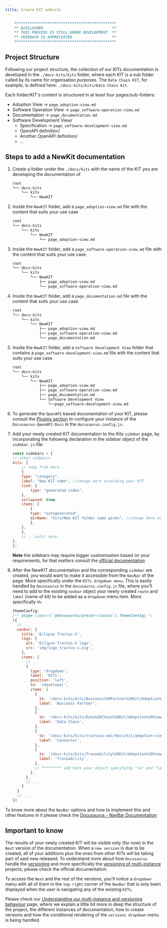 ```yaml
---
title: Create KIT website
---
```



```md
    **********************************************
    ** DISCLAIMER                               **
    ** THIS PROCESS IS STILL UNDER DEVELOPMENT  **
    ** FEEDBACK IS APPRECIATED                  **
    **********************************************
```

## Project Structure

Following our project structure, the collection of our KITs documentation is developed in the `./docs-kits/kits` folder, where each KIT is a sub folder called by its name for organisation purposes. The `Data Chain KIT`, for example, is defined here: `./docs-kits/kits/Data Chain Kit`.

Each folder/KIT's content is structured in at least four pages/sub-folders:

- Adoption View -> `page_adoption-view.md`
- Software Operation View -> `page_software-operation-view.md`
- Documentation -> `page_documentation.md`
- Software Development View/
  - Specification -> `page_software-development-view.md`
  - OpenAPI definition/
  - Another OpenAPI definition/
  - ...

## Steps to add a NewKit documentation

1. Create a folder under the `./docs/kits` with the name of the KIT you are developing the documentation of

    ```md
    root
    └── docs-kits
        └── kits
            └── NewKIT
    ```

2. Inside the `NewKIT` folder, add a `page_adoption-view.md` file with the content that suits your use case

    ```md
    root
    └── docs-kits
        └── kits
            └── NewKIT
                └── page_adoption-view.md
    ```

3. Inside the `NewKIT` folder, add a `page_software-operation-view.md` file with the content that suits your use case

    ```md
    root
    └── docs-kits
        └── kits
            └── NewKIT
                ├── page_adoption-view.md
                └── page_software-operation-view.md
    ```

4. Inside the `NewKIT` folder, add a `page_documentation.md` file with the content that suits your use case

    ```md
    root
    └── docs-kits
        └── kits
            └── NewKIT
                ├── page_adoption-view.md
                ├── page_software-operation-view.md
                └── page_documentation.md
    ```

5. Inside the `NewKIT` folder, add a `Software Development View` folder that contains a `page_software-development-view.md` file with the content that suits your use case

    ```md
    root
    └── docs-kits
        └── kits
            └── NewKIT
                ├── page_adoption-view.md
                ├── page_software-operation-view.md
                ├── page_documentation.md
                └── Software Development View
                    └──page_software-development-view.md
    ```

6. To generate the `OpenAPI` based documentation of your KIT, please consult the [Plugins section](/docs/website-guidelines/wiki.md#plugins) to configure your instance of the `Docusaurus-OpenAPI-Docs` in the `docusaurus.config.js`.

7. Add your newly created KIT documentation to the Kits `sidebar` page, by incorporating the following declaration in the sidebar object of the `sidebar.js` file:

    ```javascript
    const sidebars = {
    // other sidebars
    kits: [
        // copy from here...
        {
        type: "category",
        label: "New KIT name", //change here according your KIT
        link: {
            type: "generated-index",
        },
        collapsed: true,
        items: [
            {
            type: "autogenerated",
            dirName: "kits/New KIT folder name given", //change here according your KIT
            },
        ],
        },
        // ...until here.
    ],
    };
    ```

    **Note** the sidebars may require bigger customisation based on your requirements, for that matters consult the [official documentation](https://docusaurus.io/docs/2.2.0/sidebar)

8. After the NewKIT documentation and the corresponding `sidebar` are created, you would want to make it accessible from the `NavBar` of the page. More specifically under the `KITs dropdown menu`. This is easily handled by `Docusaurus` in the `docusaurus.config.js` file, where you'll need to add to the existing `navbar` object your newly created `route` and `label` (name of kit) to be added as a `dropdown` menu item. More specifically in:

    ```javascript
    themeConfig:
    /** @type {import('@docusaurus/preset-classic').ThemeConfig} */
    ({
      // ...
      navbar: {
        title: 'Eclipse Tractus-X',
        logo: {
          alt: 'Eclipse Tractus-X logo',
          src: 'img/logo_tractus-x.svg',
        },
        items: [
          // ...
          {
            type: 'dropdown',
            label: 'KITs',
            position: 'left',
            to: '/developer',
            items: [
              {
                to: '/docs-kits/kits/Business%20Partner%20Kit/Adoption%20View',
                label: 'Business Partner',
              },
              {
                to: '/docs-kits/kits/Data%20Chain%20Kit/Adoption%20View',
                label: 'Data Chain',
              },
              {
                to: '/docs-kits/kits/tractusx-edc/docs/kit/adoption-view/Adoption%20View',
                label: 'Connector',
              },
              {
                to: '/docs-kits/kits/Traceability%20Kit/Adoption%20View%20Traceability%20Kit',
                label: 'Traceability',
              },
              // ********* add here your object specifying "to" and "label" *********** 
            ],
          },
          // ...
        ]
      }
      // ...
    })
    ```

To know more about the `NavBar` options and how to implement this and other features in it please check the [Docusaurus - NavBar Documentation](https://docusaurus.io/docs/2.2.0/api/themes/configuration#navbar-dropdown)

## Important to know

The results of your newly created _KIT_ will be visible only (for now) in the `Next` version of the documentation. When a `new version` is due to be created, all of your additions plus the ones from other _KITs_ will be taking part of said new released. To understand more about how `Docusaurus` handle the [versioning](https://docusaurus.io/docs/2.2.0/versioning) and more specifically the [versioning of multi-instance](https://docusaurus.io/docs/2.2.0/docs-multi-instance) projects, please check the official documentation.

To access the `Next` and the rest of the versions, you'll notice a `dropdown` menu with all of them in the `top-right` corner of the `NavBar` that is only been displayed when the user is navigating any of the existing `KITs`.

Please check our [Understanding our multi-instance and versioning behaviour](/docs/website-guidelines/understanding-multi-instance-versioning.md) page, where we explain a little bit more in deep the structure of the project, the different instances of documentation, how to create versions and how the conditional rendering of the `versions dropdown` menu is being handled.
